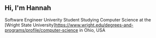 ## Hi, I'm Hannah

Software Engineer Univerity Student 
Studying Computer Science at the [Wright State University]https://www.wright.edu/degrees-and-programs/profile/computer-science in Ohio, USA

